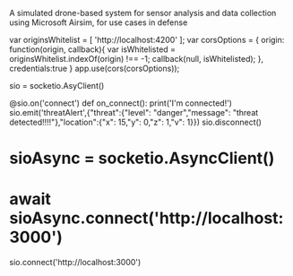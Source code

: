 A simulated drone-based system for sensor analysis and data collection using Microsoft Airsim, for use cases in defense


var originsWhitelist = [
  'http://localhost:4200'
];
var corsOptions = {
  origin: function(origin, callback){
        var isWhitelisted = originsWhitelist.indexOf(origin) !== -1;
        callback(null, isWhitelisted);
  },
  credentials:true
}
app.use(cors(corsOptions));




sio = socketio.AsyClient()


@sio.on('connect')
def on_connect():
    print('I\'m connected!')
    sio.emit('threatAlert',{"threat":{"level": "danger","message": "threat detected!!!!"},"location":{"x": 15,"y": 0,"z": 1,"v": 1}})
    sio.disconnect()

# sioAsync = socketio.AsyncClient()
# await sioAsync.connect('http://localhost:3000')
sio.connect('http://localhost:3000')
